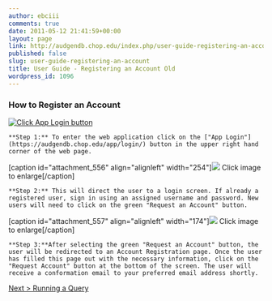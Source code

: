 ```yaml
---
author: ebciii
comments: true
date: 2011-05-12 21:41:59+00:00
layout: page
link: http://audgendb.chop.edu/index.php/user-guide-registering-an-account/
published: false
slug: user-guide-registering-an-account
title: User Guide - Registering an Account Old
wordpress_id: 1096
---
```


### How to Register an Account






[![Click App Login button](http://audgendb.chop.edu/wp-content/uploads/2010/11/SplashPageAppClick4EAB.jpg)](http://audgendb.chop.edu/wp-content/uploads/2010/11/SplashPageAppClick4EAB.jpg)



    **Step 1:** To enter the web application click on the ["App Login"](https://audgendb.chop.edu/app/login/) button in the upper right hand corner of the web page.






[caption id="attachment_556" align="alignleft" width="254"][![](http://audgendb.chop.edu/wp-content/uploads/2011/04/Picture-1.png)](http://audgendb.chop.edu/wp-content/uploads/2011/04/Picture-1.png) Click image to enlarge[/caption]



    **Step 2:** This will direct the user to a login screen. If already a registered user, sign in using an assigned username and password. New users will need to click on the green "Request an Account" button.






[caption id="attachment_557" align="alignleft" width="174"][![](http://audgendb.chop.edu/wp-content/uploads/2011/04/Picture-2.png)](http://audgendb.chop.edu/wp-content/uploads/2011/04/Picture-2.png) Click image to enlarge[/caption]



    **Step 3:**After selecting the green "Request an Account" button, the user will be redirected to an Account Registration page. Once the user has filled this page out with the necessary information, click on the "Request Account" button at the bottom of the screen. The user will receive a conformation email to your preferred email address shortly.




[Next > Running a Query](http://audgendb.chop.edu/index.php/documentation/user-guide-query-page/)
